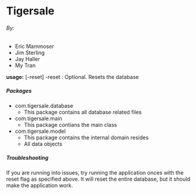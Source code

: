 # Tigersale

###### By:
* Eric Mammoser
* Jim Sterling
* Jay Haller
* My Tran

**usage:** [-reset]
    -reset : Optional. Resets the database

 ##### Packages
 * com.tigersale.database
    * This package contains all database related files
 * com.tigersale.main
  	* This package contians the main class
 * com.tigersale.model
 	* This package contains the internal domain resides
 	* All data objects

 ##### Troubleshooting
 If you are running into issues, try running the application onces with the reset
 flag as specified above.  It will reset the entire database, but it should make
 the application work.